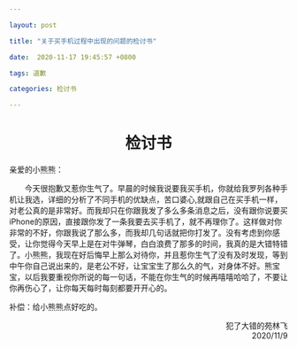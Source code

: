 ```yaml
---

layout: post

title: "关于买手机过程中出现的问题的检讨书"

date:  2020-11-17 19:45:57 +0800

tags: 道歉

categories: 检讨书

---
```


<h1><center>检讨书</center></h1>

亲爱的小熊熊：

&emsp;&emsp;今天很抱歉又惹你生气了。早晨的时候我说要我买手机，你就给我罗列各种手机让我选，详细的分析了不同手机的优缺点，苦口婆心,就跟自己在买手机一样，对老公真的是非常好。而我却只在你跟我发了多么多条消息之后，没有跟你说要买iPhone的原因，直接跟你发了一条我要去买手机了，就不再理你了。这样做对你非常的不好，你跟我说了那么多，而我却几句话就把你打发了。没有考虑到你感受，让你觉得今天早上是在对牛弹琴，白白浪费了那多的时间，我真的是大错特错了。小熊熊，我现在好后悔早上那么对待你，并且惹你生气了没有及时发现，等到中午你自己说出来的，是老公不好，让宝宝生了那么久的气，对身体不好。熊宝宝，以后我要重视你所说的每一句话，不能在你生气的时候再嘻嘻哈哈了，不要让你再伤心了，让你每天每时每刻都要开开心的。

补偿：给小熊熊点好吃的。

<p align = "right">犯了大错的苑林飞<br/>2020/11/9</p>

